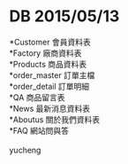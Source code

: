 
# DB 2015/05/13

 *Customer 會員資料表<br>
 *Factory  廠商資料表<br>
 *Products 商品資料表<br>
 *order_master 訂單主檔<br>
 *order_detail 訂單明細<br>
 *QA 商品留言表<br>
 *News 最新消息資料表<br>
 *Aboutus 關於我們資料表<br>
 *FAQ 網站問與答<br>
<br>
 yucheng

